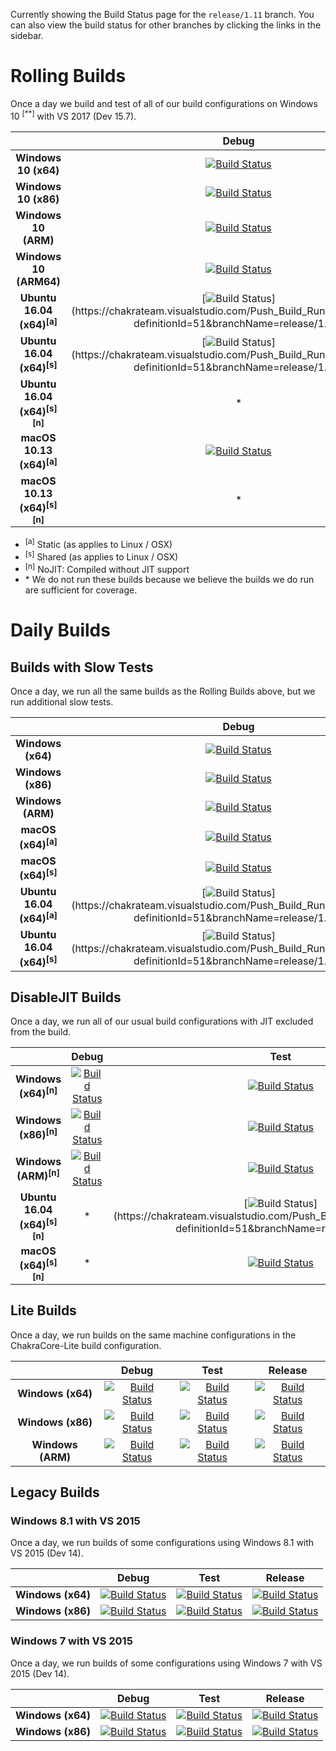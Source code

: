 Currently showing the Build Status page for the `release/1.11` branch. You can also view the build status for other branches by clicking the links in the sidebar.


# Rolling Builds

Once a day we build and test of all of our build configurations on Windows 10 <sup>[**]</sup> with VS 2017 (Dev 15.7).

|                               | __Debug__ | __Test__ | __Release__ |
|:-----------------------------:|:---------:|:--------:|:-----------:|
| __Windows 10 (x64)__             | [![Build Status](https://chakrateam.visualstudio.com/Push_Build_Runner/_apis/build/status/daily/Windows%2010%20-%20daily?branchName=release/1.11&jobName=Build%5Cscripts%5C*.ps1&configuration=x64_debug)](https://chakrateam.visualstudio.com/Push_Build_Runner/_build/latest?definitionId=50&branchName=release/1.11) | [![Build Status](https://chakrateam.visualstudio.com/Push_Build_Runner/_apis/build/status/daily/Windows%2010%20-%20daily?branchName=release/1.11&jobName=Build%5Cscripts%5C*.ps1&configuration=x64_test)](https://chakrateam.visualstudio.com/Push_Build_Runner/_build/latest?definitionId=50&branchName=release/1.11) | [![Build Status](https://chakrateam.visualstudio.com/Push_Build_Runner/_apis/build/status/daily/Windows%2010%20-%20daily?branchName=release/1.11&jobName=Build%5Cscripts%5C*.ps1&configuration=x64_release)](https://chakrateam.visualstudio.com/Push_Build_Runner/_build/latest?definitionId=50&branchName=release/1.11) |
| __Windows 10 (x86)__             | [![Build Status](https://chakrateam.visualstudio.com/Push_Build_Runner/_apis/build/status/daily/Windows%2010%20-%20daily?branchName=release/1.11&jobName=Build%5Cscripts%5C*.ps1&configuration=x86_debug)](https://chakrateam.visualstudio.com/Push_Build_Runner/_build/latest?definitionId=50&branchName=release/1.11) | [![Build Status](https://chakrateam.visualstudio.com/Push_Build_Runner/_apis/build/status/daily/Windows%2010%20-%20daily?branchName=release/1.11&jobName=Build%5Cscripts%5C*.ps1&configuration=x86_test)](https://chakrateam.visualstudio.com/Push_Build_Runner/_build/latest?definitionId=50&branchName=release/1.11) | [![Build Status](https://chakrateam.visualstudio.com/Push_Build_Runner/_apis/build/status/daily/Windows%2010%20-%20daily?branchName=release/1.11&jobName=Build%5Cscripts%5C*.ps1&configuration=x86_release)](https://chakrateam.visualstudio.com/Push_Build_Runner/_build/latest?definitionId=50&branchName=release/1.11) |
| __Windows 10 (ARM)__             | [![Build Status](https://chakrateam.visualstudio.com/Push_Build_Runner/_apis/build/status/daily/Windows%2010%20-%20daily?branchName=release/1.11&jobName=Build%5Cscripts%5C*.ps1&configuration=arm_debug)](https://chakrateam.visualstudio.com/Push_Build_Runner/_build/latest?definitionId=50&branchName=release/1.11) | [![Build Status](https://chakrateam.visualstudio.com/Push_Build_Runner/_apis/build/status/daily/Windows%2010%20-%20daily?branchName=release/1.11&jobName=Build%5Cscripts%5C*.ps1&configuration=arm_test)](https://chakrateam.visualstudio.com/Push_Build_Runner/_build/latest?definitionId=50&branchName=release/1.11) | [![Build Status](https://chakrateam.visualstudio.com/Push_Build_Runner/_apis/build/status/daily/Windows%2010%20-%20daily?branchName=release/1.11&jobName=Build%5Cscripts%5C*.ps1&configuration=arm_release)](https://chakrateam.visualstudio.com/Push_Build_Runner/_build/latest?definitionId=50&branchName=release/1.11) |
| __Windows 10 (ARM64)__           | [![Build Status](https://chakrateam.visualstudio.com/Push_Build_Runner/_apis/build/status/daily/Windows%2010%20-%20daily?branchName=release/1.11&jobName=Build%5Cscripts%5C*.ps1&configuration=arm64_debug)](https://chakrateam.visualstudio.com/Push_Build_Runner/_build/latest?definitionId=50&branchName=release/1.11) | [![Build Status](https://chakrateam.visualstudio.com/Push_Build_Runner/_apis/build/status/daily/Windows%2010%20-%20daily?branchName=release/1.11&jobName=Build%5Cscripts%5C*.ps1&configuration=arm64_test)](https://chakrateam.visualstudio.com/Push_Build_Runner/_build/latest?definitionId=50&branchName=release/1.11) | [![Build Status](https://chakrateam.visualstudio.com/Push_Build_Runner/_apis/build/status/daily/Windows%2010%20-%20daily?branchName=release/1.11&jobName=Build%5Cscripts%5C*.ps1&configuration=arm64_release)](https://chakrateam.visualstudio.com/Push_Build_Runner/_build/latest?definitionId=50&branchName=release/1.11) |
| __Ubuntu 16.04 (x64)<sup>[a]</sup>__     | [![Build Status](https://chakrateam.visualstudio.com/Push_Build_Runner/_apis/build/status/daily/Linux%20(Ubuntu%2016.04)%20-%20daily?branchName=release/1.11&jobName=static%20debug)](https://chakrateam.visualstudio.com/Push_Build_Runner/_build/latest?definitionId=51&branchName=release/1.11) | [![Build Status](https://chakrateam.visualstudio.com/Push_Build_Runner/_apis/build/status/daily/Linux%20(Ubuntu%2016.04)%20-%20daily?branchName=release/1.11&jobName=static%20test)](https://chakrateam.visualstudio.com/Push_Build_Runner/_build/latest?definitionId=51&branchName=release/1.11) | [![Build Status](https://chakrateam.visualstudio.com/Push_Build_Runner/_apis/build/status/daily/Linux%20(Ubuntu%2016.04)%20-%20daily?branchName=release/1.11&jobName=static%20release)](https://chakrateam.visualstudio.com/Push_Build_Runner/_build/latest?definitionId=51&branchName=release/1.11) |
| __Ubuntu 16.04 (x64)<sup>[s]</sup>__     | [![Build Status](https://chakrateam.visualstudio.com/Push_Build_Runner/_apis/build/status/daily/Linux%20(Ubuntu%2016.04)%20-%20daily?branchName=release/1.11&jobName=shared%20debug)](https://chakrateam.visualstudio.com/Push_Build_Runner/_build/latest?definitionId=51&branchName=release/1.11) | [![Build Status](https://chakrateam.visualstudio.com/Push_Build_Runner/_apis/build/status/daily/Linux%20(Ubuntu%2016.04)%20-%20daily?branchName=release/1.11&jobName=shared%20test)](https://chakrateam.visualstudio.com/Push_Build_Runner/_build/latest?definitionId=51&branchName=release/1.11) | [![Build Status](https://chakrateam.visualstudio.com/Push_Build_Runner/_apis/build/status/daily/Linux%20(Ubuntu%2016.04)%20-%20daily?branchName=release/1.11&jobName=shared%20release)](https://chakrateam.visualstudio.com/Push_Build_Runner/_build/latest?definitionId=51&branchName=release/1.11) |
| __Ubuntu 16.04 (x64)<sup>[s][n]</sup>__  | * | [![Build Status](https://chakrateam.visualstudio.com/Push_Build_Runner/_apis/build/status/daily/Linux%20(Ubuntu%2016.04)%20-%20daily?branchName=release/1.11&jobName=no%20jit%20shared%20test%20)](https://chakrateam.visualstudio.com/Push_Build_Runner/_build/latest?definitionId=51&branchName=release/1.11) | * |
| __macOS 10.13 (x64)<sup>[a]</sup>__        | [![Build Status](https://chakrateam.visualstudio.com/Push_Build_Runner/_apis/build/status/daily/macOS%20-%20daily?branchName=release/1.11&jobName=static%20debug)](https://chakrateam.visualstudio.com/Push_Build_Runner/_build/latest?definitionId=52&branchName=release/1.11) | [![Build Status](https://chakrateam.visualstudio.com/Push_Build_Runner/_apis/build/status/daily/macOS%20-%20daily?branchName=release/1.11&jobName=static%20test)](https://chakrateam.visualstudio.com/Push_Build_Runner/_build/latest?definitionId=52&branchName=release/1.11) | [![Build Status](https://chakrateam.visualstudio.com/Push_Build_Runner/_apis/build/status/daily/macOS%20-%20daily?branchName=release/1.11&jobName=static%20release)](https://chakrateam.visualstudio.com/Push_Build_Runner/_build/latest?definitionId=52&branchName=release/1.11) |
| __macOS 10.13 (x64)<sup>[s][n]</sup>__     | * | [![Build Status](https://chakrateam.visualstudio.com/Push_Build_Runner/_apis/build/status/daily/macOS%20-%20daily?branchName=release/1.11&jobName=no%20jit%20shared%20test%20)](https://chakrateam.visualstudio.com/Push_Build_Runner/_build/latest?definitionId=52&branchName=release/1.11) | * |

* <sup>[a]</sup> Static (as applies to Linux / OSX)
* <sup>[s]</sup> Shared (as applies to Linux / OSX)
* <sup>[n]</sup> NoJIT: Compiled without JIT support
* \* We do not run these builds because we believe the builds we do run are sufficient for coverage.

# Daily Builds

## Builds with Slow Tests

Once a day, we run all the same builds as the Rolling Builds above, but we run additional slow tests.

|                                       | __Debug__ | __Test__ | __Release__ |
|:-------------------------------------:|:---------:|:--------:|:-----------:|
| __Windows (x64)__                     | [![Build Status](https://chakrateam.visualstudio.com/Push_Build_Runner/_apis/build/status/daily/Windows%2010%20-%20daily?branchName=release/1.11&jobName=jenkins%5C*.cmd%20x64%20debug%20slow)](https://chakrateam.visualstudio.com/Push_Build_Runner/_build/latest?definitionId=50&branchName=release/1.11) | [![Build Status](https://chakrateam.visualstudio.com/Push_Build_Runner/_apis/build/status/daily/Windows%2010%20-%20daily?branchName=release/1.11&jobName=jenkins%5C*.cmd%20x64%20test%20slow)](https://chakrateam.visualstudio.com/Push_Build_Runner/_build/latest?definitionId=50&branchName=release/1.11) | [![Build Status](https://chakrateam.visualstudio.com/Push_Build_Runner/_apis/build/status/daily/Windows%2010%20-%20daily?branchName=release/1.11&jobName=jenkins%5C*.cmd%20x64%20release%20slow)](https://chakrateam.visualstudio.com/Push_Build_Runner/_build/latest?definitionId=50&branchName=release/1.11) |
| __Windows (x86)__                     | [![Build Status](https://chakrateam.visualstudio.com/Push_Build_Runner/_apis/build/status/daily/Windows%2010%20-%20daily?branchName=release/1.11&jobName=jenkins%5C*.cmd%20x86%20debug%20slow)](https://chakrateam.visualstudio.com/Push_Build_Runner/_build/latest?definitionId=50&branchName=release/1.11) | [![Build Status](https://chakrateam.visualstudio.com/Push_Build_Runner/_apis/build/status/daily/Windows%2010%20-%20daily?branchName=release/1.11&jobName=jenkins%5C*.cmd%20x86%20test%20slow)](https://chakrateam.visualstudio.com/Push_Build_Runner/_build/latest?definitionId=50&branchName=release/1.11) | [![Build Status](https://chakrateam.visualstudio.com/Push_Build_Runner/_apis/build/status/daily/Windows%2010%20-%20daily?branchName=release/1.11&jobName=jenkins%5C*.cmd%20x86%20release%20slow)](https://chakrateam.visualstudio.com/Push_Build_Runner/_build/latest?definitionId=50&branchName=release/1.11) |
| __Windows (ARM)__                     | [![Build Status](https://chakrateam.visualstudio.com/Push_Build_Runner/_apis/build/status/daily/Windows%2010%20-%20daily?branchName=release/1.11&jobName=jenkins%5C*.cmd%20arm%20debug%20slow)](https://chakrateam.visualstudio.com/Push_Build_Runner/_build/latest?definitionId=50&branchName=release/1.11) | [![Build Status](https://chakrateam.visualstudio.com/Push_Build_Runner/_apis/build/status/daily/Windows%2010%20-%20daily?branchName=release/1.11&jobName=jenkins%5C*.cmd%20arm%20test%20slow)](https://chakrateam.visualstudio.com/Push_Build_Runner/_build/latest?definitionId=50&branchName=release/1.11) | [![Build Status](https://chakrateam.visualstudio.com/Push_Build_Runner/_apis/build/status/daily/Windows%2010%20-%20daily?branchName=release/1.11&jobName=jenkins%5C*.cmd%20arm%20release%20slow)](https://chakrateam.visualstudio.com/Push_Build_Runner/_build/latest?definitionId=50&branchName=release/1.11) |
| __macOS (x64)<sup>[a]</sup>__  | [![Build Status](https://chakrateam.visualstudio.com/Push_Build_Runner/_apis/build/status/daily/macOS%20-%20daily?branchName=release/1.11&jobName=slow%20static%20debug)](https://chakrateam.visualstudio.com/Push_Build_Runner/_build/latest?definitionId=52&branchName=release/1.11) | [![Build Status](https://chakrateam.visualstudio.com/Push_Build_Runner/_apis/build/status/daily/macOS%20-%20daily?branchName=release/1.11&jobName=slow%20static%20test)](https://chakrateam.visualstudio.com/Push_Build_Runner/_build/latest?definitionId=52&branchName=release/1.11) | [![Build Status](https://chakrateam.visualstudio.com/Push_Build_Runner/_apis/build/status/daily/macOS%20-%20daily?branchName=release/1.11&jobName=slow%20static%20release)](https://chakrateam.visualstudio.com/Push_Build_Runner/_build/latest?definitionId=52&branchName=release/1.11) |
| __macOS (x64)<sup>[s]</sup>__  | [![Build Status](https://chakrateam.visualstudio.com/Push_Build_Runner/_apis/build/status/daily/macOS%20-%20daily?branchName=release/1.11&jobName=slow%20shared%20debug)](https://chakrateam.visualstudio.com/Push_Build_Runner/_build/latest?definitionId=52&branchName=release/1.11) | [![Build Status](https://chakrateam.visualstudio.com/Push_Build_Runner/_apis/build/status/daily/macOS%20-%20daily?branchName=release/1.11&jobName=slow%20shared%20test)](https://chakrateam.visualstudio.com/Push_Build_Runner/_build/latest?definitionId=52&branchName=release/1.11) | [![Build Status](https://chakrateam.visualstudio.com/Push_Build_Runner/_apis/build/status/daily/macOS%20-%20daily?branchName=release/1.11&jobName=slow%20shared%20release)](https://chakrateam.visualstudio.com/Push_Build_Runner/_build/latest?definitionId=52&branchName=release/1.11) |
| __Ubuntu 16.04 (x64)<sup>[a]</sup>__  | [![Build Status](https://chakrateam.visualstudio.com/Push_Build_Runner/_apis/build/status/daily/Linux%20(Ubuntu%2016.04)%20-%20daily?branchName=release/1.11&jobName=slow%20static%20debug)](https://chakrateam.visualstudio.com/Push_Build_Runner/_build/latest?definitionId=51&branchName=release/1.11) | [![Build Status](https://chakrateam.visualstudio.com/Push_Build_Runner/_apis/build/status/daily/Linux%20(Ubuntu%2016.04)%20-%20daily?branchName=release/1.11&jobName=slow%20static%20test)](https://chakrateam.visualstudio.com/Push_Build_Runner/_build/latest?definitionId=51&branchName=release/1.11) | [![Build Status](https://chakrateam.visualstudio.com/Push_Build_Runner/_apis/build/status/daily/Linux%20(Ubuntu%2016.04)%20-%20daily?branchName=release/1.11&jobName=slow%20static%20release)](https://chakrateam.visualstudio.com/Push_Build_Runner/_build/latest?definitionId=51&branchName=release/1.11) |
| __Ubuntu 16.04 (x64)<sup>[s]</sup>__  | [![Build Status](https://chakrateam.visualstudio.com/Push_Build_Runner/_apis/build/status/daily/Linux%20(Ubuntu%2016.04)%20-%20daily?branchName=release/1.11&jobName=slow%20shared%20debug)](https://chakrateam.visualstudio.com/Push_Build_Runner/_build/latest?definitionId=51&branchName=release/1.11) | [![Build Status](https://chakrateam.visualstudio.com/Push_Build_Runner/_apis/build/status/daily/Linux%20(Ubuntu%2016.04)%20-%20daily?branchName=release/1.11&jobName=slow%20shared%20test)](https://chakrateam.visualstudio.com/Push_Build_Runner/_build/latest?definitionId=51&branchName=release/1.11) | [![Build Status](https://chakrateam.visualstudio.com/Push_Build_Runner/_apis/build/status/daily/Linux%20(Ubuntu%2016.04)%20-%20daily?branchName=release/1.11&jobName=slow%20shared%20release)](https://chakrateam.visualstudio.com/Push_Build_Runner/_build/latest?definitionId=51&branchName=release/1.11) |

## DisableJIT Builds

Once a day, we run all of our usual build configurations with JIT excluded from the build.

|                                           | __Debug__ | __Test__ | __Release__ |
|:-----------------------------------------:|:---------:|:--------:|:-----------:|
| __Windows (x64)<sup>[n]</sup>__           | [![Build Status](https://chakrateam.visualstudio.com/Push_Build_Runner/_apis/build/status/daily/Windows%2010%20-%20daily?branchName=release/1.11&jobName=jenkins%5C*.cmd%20x64%20debug%20disableJIT)](https://chakrateam.visualstudio.com/Push_Build_Runner/_build/latest?definitionId=50&branchName=release/1.11) | [![Build Status](https://chakrateam.visualstudio.com/Push_Build_Runner/_apis/build/status/daily/Windows%2010%20-%20daily?branchName=release/1.11&jobName=jenkins%5C*.cmd%20x64%20test%20disableJIT)](https://chakrateam.visualstudio.com/Push_Build_Runner/_build/latest?definitionId=50&branchName=release/1.11) | [![Build Status](https://chakrateam.visualstudio.com/Push_Build_Runner/_apis/build/status/daily/Windows%2010%20-%20daily?branchName=release/1.11&jobName=jenkins%5C*.cmd%20x64%20release%20disableJIT)](https://chakrateam.visualstudio.com/Push_Build_Runner/_build/latest?definitionId=50&branchName=release/1.11) |
| __Windows (x86)<sup>[n]</sup>__           | [![Build Status](https://chakrateam.visualstudio.com/Push_Build_Runner/_apis/build/status/daily/Windows%2010%20-%20daily?branchName=release/1.11&jobName=jenkins%5C*.cmd%20x86%20debug%20disableJIT)](https://chakrateam.visualstudio.com/Push_Build_Runner/_build/latest?definitionId=50&branchName=release/1.11) | [![Build Status](https://chakrateam.visualstudio.com/Push_Build_Runner/_apis/build/status/daily/Windows%2010%20-%20daily?branchName=release/1.11&jobName=jenkins%5C*.cmd%20x86%20test%20disableJIT)](https://chakrateam.visualstudio.com/Push_Build_Runner/_build/latest?definitionId=50&branchName=release/1.11) | [![Build Status](https://chakrateam.visualstudio.com/Push_Build_Runner/_apis/build/status/daily/Windows%2010%20-%20daily?branchName=release/1.11&jobName=jenkins%5C*.cmd%20x86%20release%20disableJIT)](https://chakrateam.visualstudio.com/Push_Build_Runner/_build/latest?definitionId=50&branchName=release/1.11) |
| __Windows (ARM)<sup>[n]</sup>__           | [![Build Status](https://chakrateam.visualstudio.com/Push_Build_Runner/_apis/build/status/daily/Windows%2010%20-%20daily?branchName=release/1.11&jobName=jenkins%5C*.cmd%20arm%20debug%20disableJIT)](https://chakrateam.visualstudio.com/Push_Build_Runner/_build/latest?definitionId=50&branchName=release/1.11) | [![Build Status](https://chakrateam.visualstudio.com/Push_Build_Runner/_apis/build/status/daily/Windows%2010%20-%20daily?branchName=release/1.11&jobName=jenkins%5C*.cmd%20arm%20test%20disableJIT)](https://chakrateam.visualstudio.com/Push_Build_Runner/_build/latest?definitionId=50&branchName=release/1.11) | [![Build Status](https://chakrateam.visualstudio.com/Push_Build_Runner/_apis/build/status/daily/Windows%2010%20-%20daily?branchName=release/1.11&jobName=jenkins%5C*.cmd%20arm%20release%20disableJIT)](https://chakrateam.visualstudio.com/Push_Build_Runner/_build/latest?definitionId=50&branchName=release/1.11) |
| __Ubuntu 16.04 (x64)<sup>[s][n]</sup>__   | * | [![Build Status](https://chakrateam.visualstudio.com/Push_Build_Runner/_apis/build/status/daily/Linux%20(Ubuntu%2016.04)%20-%20daily?branchName=release/1.11&jobName=no%20jit%20shared%20test%20)](https://chakrateam.visualstudio.com/Push_Build_Runner/_build/latest?definitionId=51&branchName=release/1.11) | * |
| __macOS (x64)<sup>[s][n]</sup>__      | * | [![Build Status](https://chakrateam.visualstudio.com/Push_Build_Runner/_apis/build/status/daily/macOS%20-%20daily?branchName=release/1.11&jobName=no%20jit%20shared%20test%20)](https://chakrateam.visualstudio.com/Push_Build_Runner/_build/latest?definitionId=52&branchName=release/1.11) | * |

## Lite Builds

Once a day, we run builds on the same machine configurations in the ChakraCore-Lite build configuration.

|                                       | __Debug__ | __Test__ | __Release__ |
|:-------------------------------------:|:---------:|:--------:|:-----------:|
| __Windows (x64)__                     | [![Build Status](https://chakrateam.visualstudio.com/Push_Build_Runner/_apis/build/status/daily/Windows%2010%20-%20daily?branchName=release/1.11&jobName=jenkins%5C*.cmd%20x64%20debug%20lite)](https://chakrateam.visualstudio.com/Push_Build_Runner/_build/latest?definitionId=50&branchName=release/1.11) | [![Build Status](https://chakrateam.visualstudio.com/Push_Build_Runner/_apis/build/status/daily/Windows%2010%20-%20daily?branchName=release/1.11&jobName=jenkins%5C*.cmd%20x64%20test%20lite)](https://chakrateam.visualstudio.com/Push_Build_Runner/_build/latest?definitionId=50&branchName=release/1.11) | [![Build Status](https://chakrateam.visualstudio.com/Push_Build_Runner/_apis/build/status/daily/Windows%2010%20-%20daily?branchName=release/1.11&jobName=jenkins%5C*.cmd%20x64%20release%20lite)](https://chakrateam.visualstudio.com/Push_Build_Runner/_build/latest?definitionId=50&branchName=release/1.11) |
| __Windows (x86)__                     | [![Build Status](https://chakrateam.visualstudio.com/Push_Build_Runner/_apis/build/status/daily/Windows%2010%20-%20daily?branchName=release/1.11&jobName=jenkins%5C*.cmd%20x86%20debug%20lite)](https://chakrateam.visualstudio.com/Push_Build_Runner/_build/latest?definitionId=50&branchName=release/1.11) | [![Build Status](https://chakrateam.visualstudio.com/Push_Build_Runner/_apis/build/status/daily/Windows%2010%20-%20daily?branchName=release/1.11&jobName=jenkins%5C*.cmd%20x86%20test%20lite)](https://chakrateam.visualstudio.com/Push_Build_Runner/_build/latest?definitionId=50&branchName=release/1.11) | [![Build Status](https://chakrateam.visualstudio.com/Push_Build_Runner/_apis/build/status/daily/Windows%2010%20-%20daily?branchName=release/1.11&jobName=jenkins%5C*.cmd%20x86%20release%20lite)](https://chakrateam.visualstudio.com/Push_Build_Runner/_build/latest?definitionId=50&branchName=release/1.11) |
| __Windows (ARM)__                     | [![Build Status](https://chakrateam.visualstudio.com/Push_Build_Runner/_apis/build/status/daily/Windows%2010%20-%20daily?branchName=release/1.11&jobName=jenkins%5C*.cmd%20arm%20debug%20lite)](https://chakrateam.visualstudio.com/Push_Build_Runner/_build/latest?definitionId=50&branchName=release/1.11) | [![Build Status](https://chakrateam.visualstudio.com/Push_Build_Runner/_apis/build/status/daily/Windows%2010%20-%20daily?branchName=release/1.11&jobName=jenkins%5C*.cmd%20arm%20test%20lite)](https://chakrateam.visualstudio.com/Push_Build_Runner/_build/latest?definitionId=50&branchName=release/1.11) | [![Build Status](https://chakrateam.visualstudio.com/Push_Build_Runner/_apis/build/status/daily/Windows%2010%20-%20daily?branchName=release/1.11&jobName=jenkins%5C*.cmd%20arm%20release%20lite)](https://chakrateam.visualstudio.com/Push_Build_Runner/_build/latest?definitionId=50&branchName=release/1.11) |

## Legacy Builds

### Windows 8.1 with VS 2015

Once a day, we run builds of some configurations using Windows 8.1 with VS 2015 (Dev 14).

|                   | __Debug__ | __Test__ | __Release__ |
|:-----------------:|:---------:|:--------:|:-----------:|
| __Windows (x64)__ | [![Build Status](https://chakrateam.visualstudio.com/Push_Build_Runner/_apis/build/status/daily/Windows%208%20VS2015%20-%20daily?branchName=release/1.11&jobName=Phase%201&configuration=x64_debug)](https://chakrateam.visualstudio.com/Push_Build_Runner/_build/latest?definitionId=54&branchName=release/1.11) | [![Build Status](https://chakrateam.visualstudio.com/Push_Build_Runner/_apis/build/status/daily/Windows%208%20VS2015%20-%20daily?branchName=release/1.11&jobName=Phase%201&configuration=x64_test)](https://chakrateam.visualstudio.com/Push_Build_Runner/_build/latest?definitionId=54&branchName=release/1.11) | [![Build Status](https://chakrateam.visualstudio.com/Push_Build_Runner/_apis/build/status/daily/Windows%208%20VS2015%20-%20daily?branchName=release/1.11&jobName=Phase%201&configuration=x64_release)](https://chakrateam.visualstudio.com/Push_Build_Runner/_build/latest?definitionId=54&branchName=release/1.11) |
| __Windows (x86)__ | [![Build Status](https://chakrateam.visualstudio.com/Push_Build_Runner/_apis/build/status/daily/Windows%208%20VS2015%20-%20daily?branchName=release/1.11&jobName=Phase%201&configuration=x86_debug)](https://chakrateam.visualstudio.com/Push_Build_Runner/_build/latest?definitionId=54&branchName=release/1.11) | [![Build Status](https://chakrateam.visualstudio.com/Push_Build_Runner/_apis/build/status/daily/Windows%208%20VS2015%20-%20daily?branchName=release/1.11&jobName=Phase%201&configuration=x86_test)](https://chakrateam.visualstudio.com/Push_Build_Runner/_build/latest?definitionId=54&branchName=release/1.11) | [![Build Status](https://chakrateam.visualstudio.com/Push_Build_Runner/_apis/build/status/daily/Windows%208%20VS2015%20-%20daily?branchName=release/1.11&jobName=Phase%201&configuration=x86_release)](https://chakrateam.visualstudio.com/Push_Build_Runner/_build/latest?definitionId=54&branchName=release/1.11) |

### Windows 7 with VS 2015

Once a day, we run builds of some configurations using Windows 7 with VS 2015 (Dev 14).

|                   | __Debug__ | __Test__ | __Release__ |
|:-----------------:|:---------:|:--------:|:-----------:|
| __Windows (x64)__ | [![Build Status](https://chakrateam.visualstudio.com/Push_Build_Runner/_apis/build/status/daily/Windows%207%20VS2015%20-%20daily?branchName=release/1.11&jobName=Phase%201&configuration=x64_debug)](https://chakrateam.visualstudio.com/Push_Build_Runner/_build/latest?definitionId=53&branchName=release/1.11) | [![Build Status](https://chakrateam.visualstudio.com/Push_Build_Runner/_apis/build/status/daily/Windows%207%20VS2015%20-%20daily?branchName=release/1.11&jobName=Phase%201&configuration=x64_test)](https://chakrateam.visualstudio.com/Push_Build_Runner/_build/latest?definitionId=53&branchName=release/1.11) | [![Build Status](https://chakrateam.visualstudio.com/Push_Build_Runner/_apis/build/status/daily/Windows%207%20VS2015%20-%20daily?branchName=release/1.11&jobName=Phase%201&configuration=x64_release)](https://chakrateam.visualstudio.com/Push_Build_Runner/_build/latest?definitionId=53&branchName=release/1.11) |
| __Windows (x86)__ | [![Build Status](https://chakrateam.visualstudio.com/Push_Build_Runner/_apis/build/status/daily/Windows%207%20VS2015%20-%20daily?branchName=release/1.11&jobName=Phase%201&configuration=x86_debug)](https://chakrateam.visualstudio.com/Push_Build_Runner/_build/latest?definitionId=53&branchName=release/1.11) | [![Build Status](https://chakrateam.visualstudio.com/Push_Build_Runner/_apis/build/status/daily/Windows%207%20VS2015%20-%20daily?branchName=release/1.11&jobName=Phase%201&configuration=x86_test)](https://chakrateam.visualstudio.com/Push_Build_Runner/_build/latest?definitionId=53&branchName=release/1.11) | [![Build Status](https://chakrateam.visualstudio.com/Push_Build_Runner/_apis/build/status/daily/Windows%207%20VS2015%20-%20daily?branchName=release/1.11&jobName=Phase%201&configuration=x86_release)](https://chakrateam.visualstudio.com/Push_Build_Runner/_build/latest?definitionId=53&branchName=release/1.11) |
